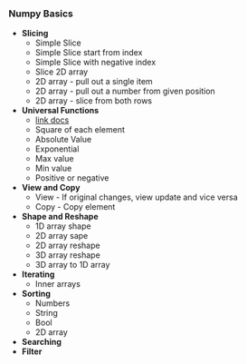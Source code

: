 ### Numpy Basics

- **Slicing**
  - Simple Slice
  - Simple Slice start from index
  - Simple Slice with negative index
  - Slice 2D array
  - 2D array - pull out a single item 
  - 2D array - pull out a number from given position
  - 2D array - slice from both rows
- **Universal Functions**
  - [link docs](https://numpy.org/doc/stable/reference/ufuncs.html)
  - Square of each element
  - Absolute Value
  - Exponential
  - Max value
  - Min value
  - Positive or negative
- **View and Copy**
  - View - If original changes, view update and vice versa
  - Copy - Copy element
- **Shape and Reshape**
  - 1D array shape
  - 2D array sape
  - 2D array reshape
  - 3D array reshape
  - 3D array to 1D array
- **Iterating**
  - Inner arrays
- **Sorting**
  - Numbers
  - String
  - Bool
  - 2D array
- **Searching**
- **Filter**